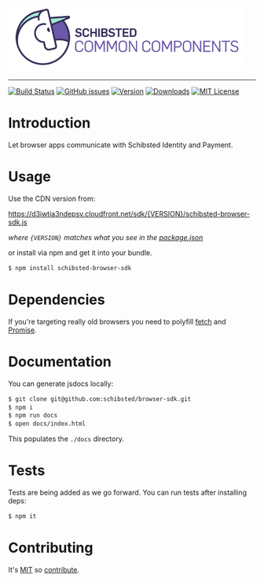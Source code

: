 ![Schibsted Common Components Logo](cc-logo.png)

---

[![Build Status](https://travis-ci.org/schibsted/browser-sdk.svg?branch=master)](https://travis-ci.org/schibsted/browser-sdk)
[![GitHub issues](https://img.shields.io/github/issues/schibsted/browser-sdk.svg)](https://github.com/schibsted/browser-sdk/issues)
[![Version](https://img.shields.io/npm/v/schibsted-browser-sdk.svg?style=flat-square)](http://npm.im/schibsted-browser-sdk)
[![Downloads](https://img.shields.io/npm/dm/schibsted-browser-sdk.svg?style=flat-square)](http://npm-stat.com/charts.html?package=schibsted-browser-sdk&from=2017-01-01)
[![MIT License](https://img.shields.io/npm/l/schibsted-browser-sdk.svg?style=flat-square)](http://opensource.org/licenses/MIT)

# Introduction

Let browser apps communicate with Schibsted Identity and Payment.

# Usage

Use the CDN version from:

https://d3iwtia3ndepsv.cloudfront.net/sdk/{VERSION}/schibsted-browser-sdk.js

*where `{VERSION}` matches what you see in the [package.json](./package.json)*

or install via npm and get it into your bundle.

```bash
$ npm install schibsted-browser-sdk
```
# Dependencies

If you're targeting really old browsers you need to polyfill [fetch](https://github.com/github/fetch) and [Promise](https://github.com/stefanpenner/es6-promise).

# Documentation

You can generate jsdocs locally:

```bash
$ git clone git@github.com:schibsted/browser-sdk.git
$ npm i
$ npm run docs
$ open docs/index.html
```

This populates the `./docs` directory.

# Tests

Tests are being added as we go forward.
You can run tests after installing deps:

```bash
$ npm it
```

# Contributing

It's [MIT](LICENCE.md) so [contribute](CONTRIBUTING.md).
